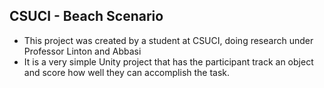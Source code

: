 ## CSUCI - Beach Scenario

- This project was created by a student at CSUCI, doing research under Professor Linton and Abbasi
- It is a very simple Unity project that has the participant track an object and score how well they can accomplish the task.
